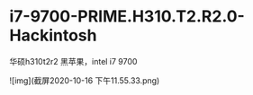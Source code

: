# i7-9700-PRIME.H310.T2.R2.0-Hackintosh


华硕h310t2r2 黑苹果，intel i7 9700


![img](截屏2020-10-16 下午11.55.33.png)
